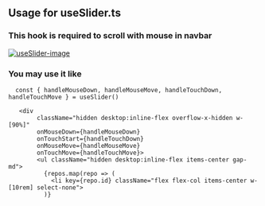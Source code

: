## Usage for useSlider.ts

### This hook is required to scroll with mouse in navbar

[![useSlider-image](https://i.imgur.com/1dLWPt0.png)](https://streamable.com/fso648)

### You may use it like

```tsx
  const { handleMouseDown, handleMouseMove, handleTouchDown, handleTouchMove } = useSlider()

   <div
        className="hidden desktop:inline-flex overflow-x-hidden w-[90%]"
        onMouseDown={handleMouseDown}
        onTouchStart={handleTouchDown}
        onMouseMove={handleMouseMove}
        onTouchMove={handleTouchMove}>
        <ul className="hidden desktop:inline-flex items-center gap-md">
          {repos.map(repo => (
            <li key={repo.id} className="flex flex-col items-center w-[10rem] select-none">
          )}
```
